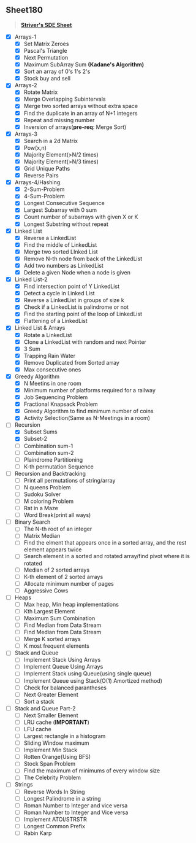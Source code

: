 ## Sheet180

> **[Striver's SDE Sheet](https://takeuforward.org/interviews/strivers-sde-sheet-top-coding-interview-problems/)**

- [x] Arrays-1
  - [x] Set Matrix Zeroes
  - [x] Pascal's Triangle
  - [x] Next Permutation 
  - [x] Maximum SubArray Sum **(Kadane's Algorithm)**
  - [x] Sort an array of 0's 1's 2's
  - [x] Stock buy and sell 

- [x] Arrays-2
  - [x] Rotate Matrix
  - [x] Merge Overlapping Subintervals
  - [x] Merge two sorted arrays without extra space
  - [x] Find the duplicate in an array of N+1 integers
  - [x] Repeat and missing number
  - [x] Inversion of arrays(**pre-req**: Merge Sort)
- [x] Arrays-3
  - [x] Search in a 2d Matrix
  - [x] Pow(x,n)
  - [x] Majority Element(>N/2 times)
  - [x] Majority Element(>N/3 times)
  - [x] Grid Unique Paths
  - [x] Reverse Pairs
- [x] Arrays-4/Hashing
  - [x] 2-Sum-Problem
  - [x] 4-Sum-Problem
  - [x] Longest Consecutive Sequence
  - [x] Largest Subarray with 0 sum
  - [x] Count number of subarrays with given X or K
  - [x] Longest Substring without repeat
- [x] Linked List
  - [x] Reverse a LinkedList
  - [x] Find the middle of LinkedList
  - [x] Merge two sorted LInked List
  - [x] Remove N-th node from back of the LinkedList
  - [x] Add two numbers as LinkedList
  - [x] Delete a given Node when a node is given
- [x] Linked List-2
  - [x] Find intersection point of Y LinkedList
  - [x] Detect a cycle in Linked List
  - [x] Reverse a LinkedList in groups of size k
  - [x] Check if a LinkedList is palindrome or not
  - [x] Find the starting point of the loop of LinkedList
  - [x] Flattening of a LinkedList
- [x] Linked List & Arrays
  - [x] Rotate a LinkedList
  - [x] Clone a LinkedList with random and next Pointer
  - [x] 3 Sum
  - [x] Trapping Rain Water
  - [x] Remove Duplicated from Sorted array
  - [x] Max consecutive ones

- [x] Greedy Algorithm
  - [x] N Meetins in one room
  - [x] Minimum number of platforms required for a railway
  - [x] Job Sequencing Problem
  - [x] Fractional Knapsack Problem
  - [x] Greedy Algorithm to find minimum number of coins
  - [x] Activity Selection(Same as N-Meetings in a room)
- [ ] Recursion
  - [x] Subset Sums
  - [x] Subset-2
  - [ ] Combination sum-1
  - [ ] Combination sum-2
  - [ ] Plaindrome Partitioning
  - [ ] K-th permutation Sequence
- [ ] Recursion and Backtracking
  - [ ] Print all permutations of string/array
  - [ ] N queens Problem
  - [ ] Sudoku Solver
  - [ ] M coloring Problem
  - [ ] Rat in a Maze
  - [ ] Word Break(print all ways)
- [ ] Binary Search
  - [ ] The N-th root of an integer
  - [ ] Matrix Median
  - [ ] Find the elment that appears once in a sorted array, and the rest element appears twice
  - [ ] Search element in a sorted and rotated array/find pivot where it is rotated
  - [ ] Median of 2 sorted arrays
  - [ ] K-th element of 2 sorted arrays
  - [ ] Allocate minimum number of pages
  - [ ] Aggressive Cows
- [ ] Heaps
  - [ ] Max heap, Min heap implementations
  - [ ] Kth Largest Element
  - [ ] Maximum Sum Combination
  - [ ] Find Median from Data Stream
  - [ ] Find Median from Data Stream
  - [ ] Merge K sorted arrays
  - [ ] K most frequent elements
- [ ] Stack and Queue
  - [ ] Implement Stack Using Arrays
  - [ ] Implement Queue Using Arrays
  - [ ] Implement Stack using Queue(using single queue)
  - [ ] Implement Queue using Stack(O(1) Amortized method)
  - [ ] Check for balanced parantheses
  - [ ] Next Greater Element
  - [ ] Sort a stack
- [ ] Stack and Queue Part-2
  - [ ] Next Smaller Element
  - [ ] LRU cache (**IMPORTANT**)
  - [ ] LFU cache
  - [ ] Largest rectangle in a histogram
  - [ ] Sliding Window maximum
  - [ ] Implement Min Stack
  - [ ] Rotten Orange(Using BFS)
  - [ ] Stock Span Problem
  - [ ] FInd the maximum of minimums of every window size
  - [ ] The Celebrity Problem
- [ ] Strings
  - [ ] Reverse Words In String
  - [ ] Longest Palindrome in a string
  - [ ] Roman Number to Integer and vice versa
  - [ ] Roman Number to Integer and Vice versa
  - [ ] Implement ATOI/STRSTR
  - [ ] Longest Common Prefix
  - [ ] Rabin Karp